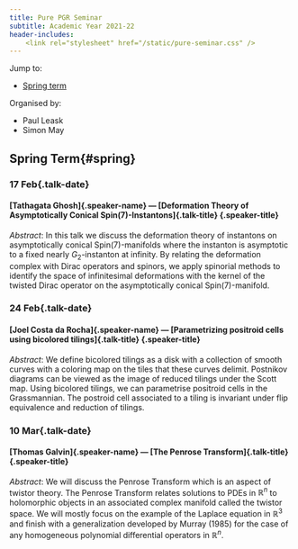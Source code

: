 ```yaml
---
title: Pure PGR Seminar
subtitle: Academic Year 2021-22
header-includes:
    <link rel="stylesheet" href="/static/pure-seminar.css" />
---
```


Jump to:

- [Spring term](#spring)

Organised by:

- Paul Leask
- Simon May

## Spring Term{#spring}

### 17 Feb{.talk-date}
#### [Tathagata Ghosh]{.speaker-name} — [Deformation Theory of Asymptotically Conical Spin(7)-Instantons]{.talk-title} {.speaker-title}

*Abstract*: In this talk we discuss the deformation theory of instantons on asymptotically conical $\mathrm{Spin}(7)$-manifolds where the instanton is asymptotic to a fixed nearly $G_2$-instanton at infinity.
By relating the deformation complex with Dirac operators and spinors, we apply spinorial methods to identify the space of infinitesimal deformations with the kernel of the twisted Dirac operator on the asymptotically conical $\mathrm{Spin}(7)$-manifold.

### 24 Feb{.talk-date}
#### [Joel Costa da Rocha]{.speaker-name} — [Parametrizing positroid cells using bicolored tilings]{.talk-title} {.speaker-title}

*Abstract*: We define bicolored tilings as a disk with a collection of smooth curves with a coloring map on the tiles that these curves delimit.
Postnikov diagrams can be viewed as the image of reduced tilings under the Scott map.
Using bicolored tilings, we can parametrise positroid cells in the Grassmannian.
The postroid cell associated to a tiling is invariant under flip equivalence and reduction of tilings.

### 10 Mar{.talk-date}
#### [Thomas Galvin]{.speaker-name} — [The Penrose Transform]{.talk-title} {.speaker-title}

*Abstract*: We will discuss the Penrose Transform which is an aspect of twistor theory.
The Penrose Transform relates solutions to PDEs in $\mathbb{R}^n$ to holomorphic objects in an associated complex manifold called the twistor space.
We will mostly focus on the example of the Laplace equation in $\mathbb{R}^3$ and finish with a generalization developed by Murray (1985) for the case of any homogeneous polynomial differential operators in $\mathbb{R}^n$.
